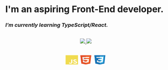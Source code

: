 # I'm an aspiring Front-End developer.

### *I’m currently learning TypeScript/React.*
<br />

<div align="center">
  <a href="https://github.com/lesYeauxSansVisage">
  <img height="180em" src="https://github-readme-stats.vercel.app/api?username=lesYeauxSansVisage&show_icons=true&theme=dark&include_all_commits=true&count_private=true"/>
  <img height="180em" src="https://github-readme-stats.vercel.app/api/top-langs/?username=lesYeauxSansVisage&layout=compact&langs_count=3&theme=dark"/>
  </a>
</div>

<br/>

<div align="center"><br>
  <img align="center" alt="Rafa-Js" height="30" width="40" src="https://raw.githubusercontent.com/devicons/devicon/master/icons/javascript/javascript-plain.svg">
  <img align="center" alt="Rafa-HTML" height="30" width="40" src="https://raw.githubusercontent.com/devicons/devicon/master/icons/html5/html5-original.svg">
  <img align="center" alt="Rafa-CSS" height="30" width="40" src="https://raw.githubusercontent.com/devicons/devicon/master/icons/css3/css3-original.svg">
</div>



  
